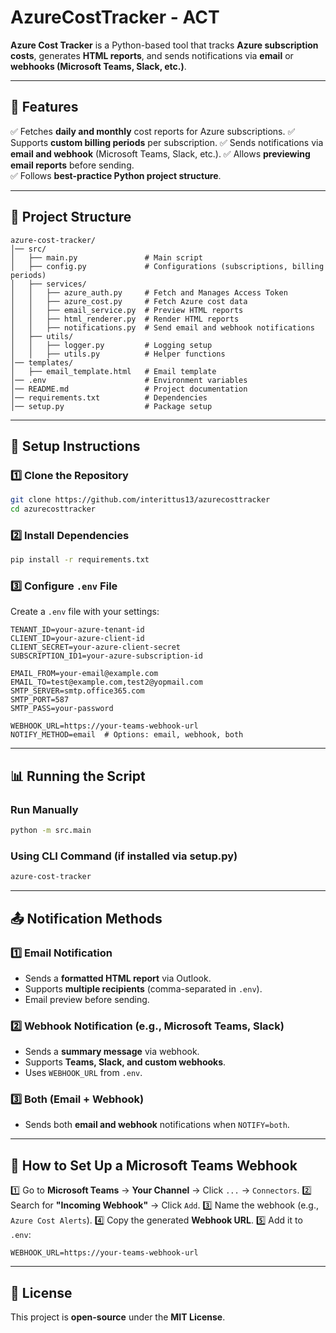 # AzureCostTracker - ACT

**Azure Cost Tracker** is a Python-based tool that tracks **Azure subscription costs**, generates **HTML reports**, and sends notifications via **email** or **webhooks (Microsoft Teams, Slack, etc.)**.

---

## **🚀 Features**
✅ Fetches **daily and monthly** cost reports for Azure subscriptions.
✅ Supports **custom billing periods** per subscription.
✅ Sends notifications via **email and webhook** (Microsoft Teams, Slack, etc.).
✅ Allows **previewing email reports** before sending.  
✅ Follows **best-practice Python project structure**.

---

## **📂 Project Structure**
```
azure-cost-tracker/
│── src/
│   ├── main.py               # Main script
│   ├── config.py             # Configurations (subscriptions, billing periods)
│   ├── services/
│   │   ├── azure_auth.py     # Fetch and Manages Access Token
│   │   ├── azure_cost.py     # Fetch Azure cost data
│   │   ├── email_service.py  # Preview HTML reports
│   │   ├── html_renderer.py  # Render HTML reports
│   │   ├── notifications.py  # Send email and webhook notifications
│   ├── utils/
│   │   ├── logger.py         # Logging setup
│   │   ├── utils.py          # Helper functions
│── templates/
│   ├── email_template.html   # Email template
│── .env                      # Environment variables
│── README.md                 # Project documentation
│── requirements.txt          # Dependencies
│── setup.py                  # Package setup
```

---

## **🔧 Setup Instructions**

### **1️⃣ Clone the Repository**
```bash
git clone https://github.com/interittus13/azurecosttracker
cd azurecosttracker
```

### **2️⃣ Install Dependencies**
```bash
pip install -r requirements.txt
```

### **3️⃣ Configure `.env` File**
Create a `.env` file with your settings:
```
TENANT_ID=your-azure-tenant-id
CLIENT_ID=your-azure-client-id
CLIENT_SECRET=your-azure-client-secret
SUBSCRIPTION_ID1=your-azure-subscription-id

EMAIL_FROM=your-email@example.com
EMAIL_TO=test@example.com,test2@yopmail.com
SMTP_SERVER=smtp.office365.com
SMTP_PORT=587
SMTP_PASS=your-password

WEBHOOK_URL=https://your-teams-webhook-url
NOTIFY_METHOD=email  # Options: email, webhook, both
```

---

## **📊 Running the Script**

### **Run Manually**
```bash
python -m src.main
```

### **Using CLI Command (if installed via setup.py)**
```bash
azure-cost-tracker
```

---

## **📤 Notification Methods**

### **1️⃣ Email Notification**  
- Sends a **formatted HTML report** via Outlook.
- Supports **multiple recipients** (comma-separated in `.env`).
- Email preview before sending.

### **2️⃣ Webhook Notification (e.g., Microsoft Teams, Slack)**
- Sends a **summary message** via webhook.
- Supports **Teams, Slack, and custom webhooks**.
- Uses `WEBHOOK_URL` from `.env`.

### **3️⃣ Both (Email + Webhook)**
- Sends both **email and webhook** notifications when `NOTIFY=both`.

---

## **📡 How to Set Up a Microsoft Teams Webhook**
1️⃣ Go to **Microsoft Teams** → **Your Channel** → Click `...` → `Connectors`.
2️⃣ Search for **"Incoming Webhook"** → Click `Add`.
3️⃣ Name the webhook (e.g., `Azure Cost Alerts`).
4️⃣ Copy the generated **Webhook URL**.
5️⃣ Add it to `.env`:
   ```
   WEBHOOK_URL=https://your-teams-webhook-url
   ```

---

## **📜 License**
This project is **open-source** under the **MIT License**.
